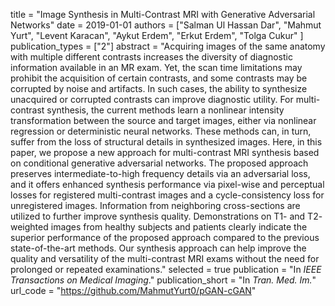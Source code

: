 title = "Image Synthesis in Multi-Contrast MRI with Generative Adversarial Networks"
date = 2019-01-01
authors = ["Salman Ul Hassan Dar", "Mahmut Yurt", "Levent Karacan", "Aykut Erdem", "Erkut Erdem", "Tolga Cukur" ]
publication_types = ["2"]
abstract = "Acquiring images of the same anatomy with multiple different contrasts increases the diversity of diagnostic information available in an MR exam. Yet, the scan time limitations may prohibit the acquisition of certain contrasts, and some contrasts may be corrupted by noise and artifacts. In such cases, the ability to synthesize unacquired or corrupted contrasts can improve diagnostic utility. For multi-contrast synthesis, the current methods learn a nonlinear intensity transformation between the source and target images, either via nonlinear regression or deterministic neural networks. These methods can, in turn, suffer from the loss of structural details in synthesized images. Here, in this paper, we propose a new approach for multi-contrast MRI synthesis based on conditional generative adversarial networks. The proposed approach preserves intermediate-to-high frequency details via an adversarial loss, and it offers enhanced synthesis performance via pixel-wise and perceptual losses for registered multi-contrast images and a cycle-consistency loss for unregistered images. Information from neighboring cross-sections are utilized to further improve synthesis quality. Demonstrations on T1- and T2- weighted images from healthy subjects and patients clearly indicate the superior performance of the proposed approach compared to the previous state-of-the-art methods. Our synthesis approach can help improve the quality and versatility of the multi-contrast MRI exams without the need for prolonged or repeated examinations."
selected = true
publication = "In *IEEE Transactions on Medical Imaging*."
publication_short = "In *Tran. Med. Im.*"
url_code = "https://github.com/MahmutYurt0/pGAN-cGAN"
